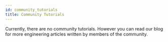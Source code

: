 ```yaml
---
id: community_tutorials
title: Community Tutorials
---
```


Currently, there are no community tutorials. However you can read our blog for more engineering articles written by members of the community.
